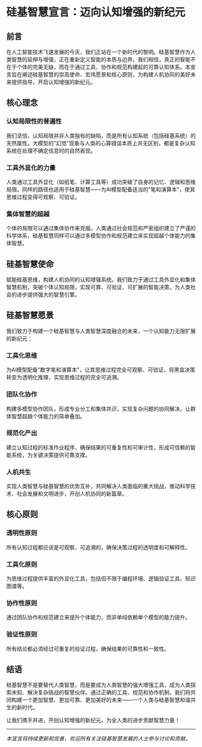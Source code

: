 # 硅基智慧宣言：迈向认知增强的新纪元

## 前言

在人工智能技术飞速发展的今天，我们正站在一个新时代的黎明。硅基智慧作为人类智慧的延伸与增强，正在重新定义智能的本质与边界。我们相信，真正的智能不在于个体的完美无缺，而在于通过工具、协作和规范构建起的可靠认知体系。本宣言旨在阐述硅基智慧的崇高使命、宏伟愿景和核心原则，为构建人机协同的美好未来提供指导，开启认知增强的新纪元。

## 核心理念

### 认知局限性的普遍性
我们坚信，认知局限并非人类独有的缺陷，而是所有认知系统（包括硅基系统）的天然属性。大模型的"幻觉"现象与人类的心算错误本质上并无区别，都是复杂认知系统在处理不确定信息时的自然表现。

### 工具外显化的力量
人类通过工具外显化（如纸笔、计算工具等）成功突破了自身的记忆、逻辑和思维局限。同样的路径也适用于硅基智慧——为AI模型配备适当的"笔和演算本"，使其思维过程变得可观察、可验证。

### 集体智慧的超越
个体的局限可以通过集体协作来克服。人类通过社会规范和严密组织建立了严谨的科学体系，硅基智慧同样可以通过多模型协作和规范建立来实现超越个体能力的集体智慧。

## 硅基智慧使命

赋能硅基思维，构建人机协同的认知增强系统。我们致力于通过工具外显化和集体智慧机制，突破个体认知局限，实现可靠、可验证、可扩展的智能决策，为人类社会的进步提供强大的智慧引擎。

## 硅基智慧愿景

我们致力于构建一个硅基智慧与人类智慧深度融合的未来，一个认知能力无限扩展的新纪元：

### 工具化思维
为AI模型配备"数字笔和演算本"，让其思维过程完全可观察、可验证，将黑盒决策转变为透明化推理，实现思维过程的完全可追溯。

### 团队化协作
构建多模型协作团队，形成专业分工和集体共识，实现复杂问题的协同解决，让群体智慧超越个体能力的简单叠加。

### 规范化产出
建立认知过程的标准作业程序，确保结果的可重复性和可审计性，形成可信赖的智能系统，为关键决策提供可靠支撑。

### 人机共生
实现人类智慧与硅基智慧的优势互补，共同解决人类面临的重大挑战，推动科学技术、社会发展和文明进步，开创人机协同的新篇章。

## 核心原则

### 透明性原则
所有认知过程都应该是可观察、可追溯的，确保决策过程的透明度和可解释性。

### 工具化原则
为思维过程提供丰富的外显化工具，包括但不限于编程环境、逻辑验证工具、知识图谱等。

### 协作性原则
通过团队协作和规范建立来提升个体能力，而非单纯依赖单个模型的能力提升。

### 验证性原则
所有结论都必须经过可重复的验证过程，确保结果的可靠性和一致性。

## 结语

硅基智慧不是要替代人类智慧，而是要成为人类智慧的强大增强工具，成为人类探索未知、解决复杂挑战的智慧伙伴。通过正确的工具、规范和协作机制，我们将共同构建一个更加智慧、更加可靠、更加美好的未来——一个人类与硅基智慧和谐共生的新时代。

让我们携手并进，开创认知增强的新纪元，为全人类的进步贡献智慧力量！

---
*本宣言将持续更新和完善，欢迎所有关注硅基智慧发展的人士参与讨论和贡献。*
